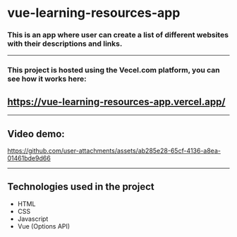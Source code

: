# vue-learning-resources-app

### This is an app where user can create a list of different websites with their descriptions and links.

---

### This project is hosted using the Vecel.com platform, you can see how it works here:

## https://vue-learning-resources-app.vercel.app/

---

## Video demo:

https://github.com/user-attachments/assets/ab285e28-65cf-4136-a8ea-01461bde9d66

---

## Technologies used in the project

- HTML
- CSS
- Javascript
- Vue (Options API)
